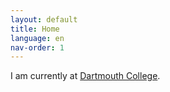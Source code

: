 ```yaml
---
layout: default
title: Home
language: en
nav-order: 1
---
```

I am currently at
<a href="https://math.dartmouth.edu/">Dartmouth College</a>.
